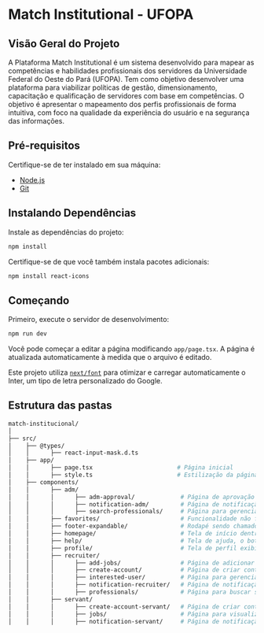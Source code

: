 # Match Institutional - UFOPA

## Visão Geral do Projeto

A Plataforma Match Institutional é um sistema desenvolvido para mapear as competências e habilidades profissionais dos servidores da Universidade Federal do Oeste do Pará (UFOPA).
Tem como objetivo desenvolver uma plataforma para viabilizar políticas de gestão, dimensionamento, capacitação e qualificação de servidores com base em competências. O objetivo é apresentar o mapeamento dos perfis profissionais de forma intuitiva, com foco na qualidade da experiência do usuário e na segurança das informações.

## Pré-requisitos

Certifique-se de ter instalado em sua máquina:
- [Node.js](https://nodejs.org/)
- [Git](https://git-scm.com/)

## Instalando Dependências

Instale as dependências do projeto:

```bash
npm install
```

Certifique-se de que você também instala pacotes adicionais:

```bash
npm install react-icons
```

## Começando

Primeiro, execute o servidor de desenvolvimento:

```bash
npm run dev
```


Você pode começar a editar a página modificando `app/page.tsx`. A página é atualizada automaticamente à medida que o arquivo é editado.

Este projeto utiliza [`next/font`](https://nextjs.org/docs/basic-features/font-optimization) para otimizar e carregar automaticamente o Inter, um tipo de letra personalizado do Google.


## Estrutura das pastas

```bash
match-institucional/
│
├── src/
│    ├── @types/
│    │      ├── react-input-mask.d.ts   
│    ├── app/
│    │      ├── page.tsx                        # Página inicial 
│    │      ├── style.ts                        # Estilização da página inicial
│    ├── components/
│    │      ├── adm/ 
│    │      │      ├── adm-approval/             # Página de aprovação de recrutador exibida no perfil do adm
│    │      │      ├── notification-adm/         # Página de notificação exibida no perfil do adm
│    │      │      ├── search-professionals/     # Página para gerenciar recrutadores exibida no perfil do adm
│    │      ├── favorites/                       # Funcionalidade não finalizada
│    │      ├── footer-expandable/               # Rodapé sendo chamado em pages/expandable/ 
│    │      ├── homepage/                        # Tela de início dentro do sistema
│    │      ├── help/                            # Tela de ajuda, o botão de acesso está na tela de login
│    │      ├── profile/                         # Tela de perfil exibida para os 3 usuários
│    │      ├── recruiter/ 
│    │      │      ├── add-jobs/                 # Página de adicionar vagas
│    │      │      ├── create-account/           # Página de criar conta do recrutador
│    │      │      ├── interested-user/          # Página para gerenciar candidatos inscritos nas vagas
│    │      │      ├── notification-recruiter/   # Página de notificação exibida no perfil do recrutador
│    │      │      ├── professionals/            # Página para buscar servidores
│    │      ├── servant/ 
│    │      │      ├── create-account-servant/   # Página de criar conta do servidor
│    │      │      ├── jobs/                     # Página para visualizar vagas disponíveis
│    │      │      ├── notification-servant/     # Página de notificação exibida no perfil do servidor
```